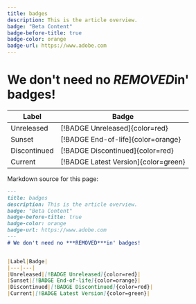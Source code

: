 ```yaml
---
title: badges
description: This is the article overview.
badge: "Beta Content"
badge-before-title: true
badge-color: orange
badge-url: https://www.adobe.com
---
```

# We don't need no ***REMOVED***in' badges!


|Label|Badge|
|---|---|
|Unreleased|[!BADGE Unreleased]{color=red}|
|Sunset|[!BADGE End-of-life]{color=orange}|
|Discontinued|[!BADGE Discontinued]{color=red}|
|Current|[!BADGE Latest Version]{color=green}|


Markdown source for this page:

```markdown
---
title: badges
description: This is the article overview.
badge: "Beta Content"
badge-before-title: true
badge-color: orange
badge-url: https://www.adobe.com
---
# We don't need no ***REMOVED***in' badges!


|Label|Badge|
|---|---|
|Unreleased|[!BADGE Unreleased]{color=red}|
|Sunset|[!BADGE End-of-life]{color=orange}|
|Discontinued|[!BADGE Discontinued]{color=red}|
|Current|[!BADGE Latest Version]{color=green}|
```